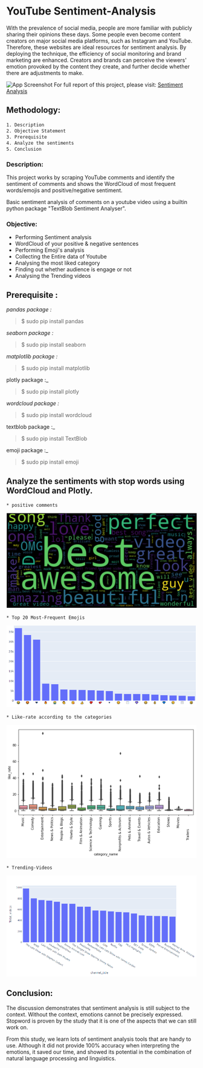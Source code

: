 # **YouTube Sentiment-Analysis**

With the prevalence of social media, people are more familiar with publicly sharing their opinions these days. Some people even become content creators on major social media platforms, such as Instagram and YouTube. Therefore, these websites are ideal resources for sentiment analysis. By deploying the technique, the efficiency of social monitoring and brand marketing are enhanced. Creators and brands can perceive the viewers' emotion provoked by the content they create, and further decide whether there are adjustments to make. 


![App Screenshot](https://images.unsplash.com/photo-1611162616475-46b635cb6868?ixlib=rb-4.0.3&ixid=MnwxMjA3fDB8MHxzZWFyY2h8MXx8eW91dHViZSUyMGxvZ298ZW58MHx8MHx8&w=1000&q=80)
For full report of this project, please visit: [Sentiment Analysis](https://github.com/L-VinayKumar/YouTube-Sentiment-Analysis/blob/main/YouTube%20Sentiment-Analysis/Youtube-analysis.ipynb)
## Methodology:

    1. Description
    2. Objective Statement
    3. Prerequisite
    4. Analyze the sentiments
    5. Conclusion

### Description:
This project works by scraping YouTube comments and identify the sentiment of comments and shows the WordCloud of most frequent words/emojis and positive/negative sentiment.

Basic sentiment analysis of comments on a youtube video using a builtin python package "TextBlob Sentiment Analyser".
### Objective:
* Performing Sentiment analysis
* WordCloud of your positive & negative sentences
* Performing Emoji's analysis
* Collecting the Entire data of Youtube
* Analysing the most liked category
* Finding out whether audience is engage or not
* Analysing the Trending videos


## Prerequisite :
_pandas package :_

> $ sudo pip install pandas

_seaborn package :_

> $ sudo pip install seaborn

_matplotlib package :_

> $ sudo pip install matplotlib

plotly package :_

> $ sudo pip install plotly

_wordcloud package :_

> $ sudo pip install wordcloud

textblob package :_

> $ sudo pip install TextBlob

emoji package :_

> $ sudo pip install emoji


## Analyze the sentiments with stop words using WordCloud and Plotly.
    * positive comments
![Logo](https://github.com/L-VinayKumar/YouTube-Sentiment-Analysis/blob/main/YouTube%20Sentiment-Analysis/Positive_Comments.PNG?raw=true)
    

    * Top 20 Most-Frequent Emojis
![Logo](https://github.com/L-VinayKumar/YouTube-Sentiment-Analysis/blob/main/YouTube%20Sentiment-Analysis/Top%2020%20Emojis.PNG?raw=true)
    
    * Like-rate according to the categories
![Logo](https://github.com/L-VinayKumar/YouTube-Sentiment-Analysis/blob/main/YouTube%20Sentiment-Analysis/Like-rate.PNG?raw=true)
    
    * Trending-Videos
![Logo](https://github.com/L-VinayKumar/YouTube-Sentiment-Analysis/blob/main/YouTube%20Sentiment-Analysis/Trending.PNG?raw=true)


## Conclusion:

The discussion demonstrates that sentiment analysis is still subject to the context. Without the context, emotions cannot be precisely expressed. Stopword is proven by the study that it is one of the aspects that we can still work on.

From this study, we learn lots of sentiment analysis tools that are handy to use. Although it did not provide 100% accuracy when interpreting the emotions, it saved our time, and showed its potential in the combination of natural language processing and linguistics.
